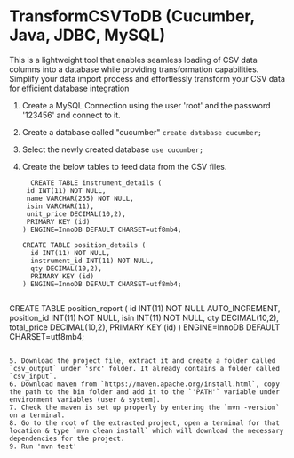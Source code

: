 # TransformCSVToDB (Cucumber, Java, JDBC, MySQL)
This is a lightweight tool that enables seamless loading of CSV data columns into a database while providing transformation capabilities. Simplify your data import process and effortlessly transform your CSV data for efficient database integration

1. Create a MySQL Connection using the user 'root' and the password '123456' and connect to it.
2. Create a database called "cucumber"
   `create database cucumber;`

3. Select the newly created database
   `use cucumber;`

4. Create the below tables to feed data from the CSV files.

   ```
     CREATE TABLE instrument_details (
    id INT(11) NOT NULL,
    name VARCHAR(255) NOT NULL,
    isin VARCHAR(11),
    unit_price DECIMAL(10,2),
    PRIMARY KEY (id)
   ) ENGINE=InnoDB DEFAULT CHARSET=utf8mb4;

   CREATE TABLE position_details (
     id INT(11) NOT NULL,
     instrument_id INT(11) NOT NULL,
     qty DECIMAL(10,2),
     PRIMARY KEY (id)
   ) ENGINE=InnoDB DEFAULT CHARSET=utf8mb4;
 
 CREATE TABLE position_report (
   id INT(11) NOT NULL AUTO_INCREMENT,
   position_id INT(11) NOT NULL,
   isin INT(11) NOT NULL,
   qty DECIMAL(10,2),
   total_price DECIMAL(10,2),
   PRIMARY KEY (id)
 ) ENGINE=InnoDB DEFAULT CHARSET=utf8mb4;
```

5. Download the project file, extract it and create a folder called `csv_output` under 'src' folder. It already contains a folder called `csv_input`.
6. Download maven from `https://maven.apache.org/install.html`, copy the path to the bin folder and add it to the `'PATH'` variable under environment variables (user & system).
7. Check the maven is set up properly by entering the `mvn -version` on a terminal.
8. Go to the root of the extracted project, open a terminal for that location & type `mvn clean install` which will download the necessary dependencies for the project.
9. Run 'mvn test'

